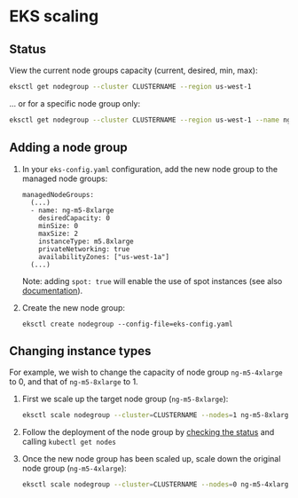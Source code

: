 # EKS scaling

## Status

View the current node groups capacity (current, desired, min, max):
```bash
eksctl get nodegroup --cluster CLUSTERNAME --region us-west-1
```

... or for a specific node group only:
```bash
eksctl get nodegroup --cluster CLUSTERNAME --region us-west-1 --name ng-m5-4xlarge
```

## Adding a node group

1. In your `eks-config.yaml` configuration, add the new node group to the managed node groups:

   ```
   managedNodeGroups:
     (...)
     - name: ng-m5-8xlarge
       desiredCapacity: 0
       minSize: 0
       maxSize: 2
       instanceType: m5.8xlarge
       privateNetworking: true
       availabilityZones: ["us-west-1a"]
     (...)
   ```
   Note: adding `spot: true` will enable the use of spot instances (see also
   [documentation](https://eksctl.io/usage/spot-instances/)).

2. Create the new node group:
   ```
   eksctl create nodegroup --config-file=eks-config.yaml
   ```

## Changing instance types

For example, we wish to change the capacity of node group `ng-m5-4xlarge` to 0,
and that of `ng-m5-8xlarge` to 1.

1. First we scale up the target node group (`ng-m5-8xlarge`):
   ```bash
   eksctl scale nodegroup --cluster=CLUSTERNAME --nodes=1 ng-m5-8xlarge --region us-west-1 --nodes-min=0
   ```

2. Follow the deployment of the node group by [checking the status](#status) and
   calling `kubectl get nodes`

3. Once the new node group has been scaled up, scale down the original node group (`ng-m5-4xlarge`):
   ```bash
   eksctl scale nodegroup --cluster=CLUSTERNAME --nodes=0 ng-m5-4xlarge --region us-west-1 --nodes-min=0
   ```
